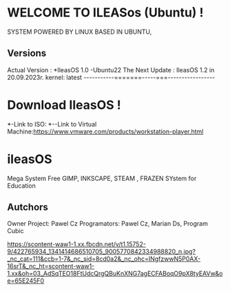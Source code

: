 # WELCOME TO ILEASos (Ubuntu) !
  SYSTEM POWERED BY LINUX BASED IN UBUNTU, 
## Versions 
Actual Version : *IleasOS 1.0 -Ubuntu22
The Next Update : IleasOS 1.2 in 20.09.2023r.
kernel: latest
-----------=======-----===-----------------
# Download IleasOS !
*-Link to ISO:
*--Link to Virtual Machine:https://www.vmware.com/products/workstation-player.html
#  ileasOS 
Mega System 
Free GIMP, INKSCAPE, STEAM , FRAZEN
SYstem for Education

## Autchors
Owner Project: Pawel Cz
Programators: Pawel Cz, Marian Ds, Program Cubic

https://scontent-waw1-1.xx.fbcdn.net/v/t1.15752-9/422765934_1341414686510705_9005770842334988820_n.jpg?_nc_cat=111&ccb=1-7&_nc_sid=8cd0a2&_nc_ohc=INgfzwwN5P0AX-16srT&_nc_ht=scontent-waw1-1.xx&oh=03_AdSqTEO18FtUdcQrgQBuKnXNG7agECFABoqO9pX8tyEAVw&oe=65E245F0
